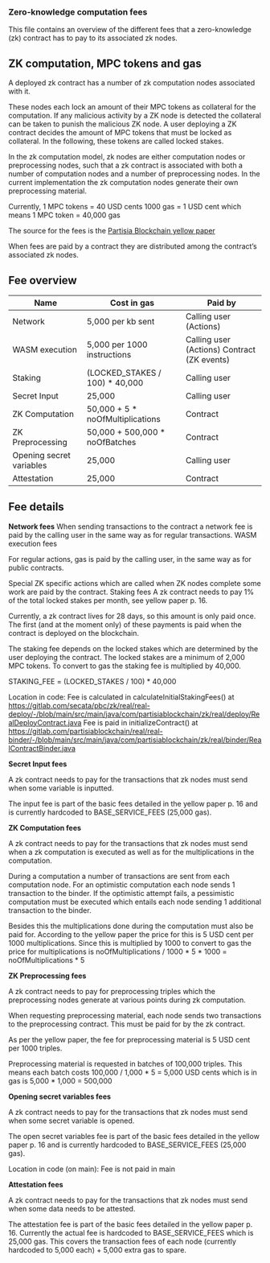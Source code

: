 ### Zero-knowledge computation fees

This file contains an overview of the different fees that a zero-knowledge (zk) contract has to pay to its associated zk nodes.

## ZK computation, MPC tokens and gas

A deployed zk contract has a number of zk computation nodes associated with it.

These nodes each lock an amount of their MPC tokens as collateral for the computation. If any malicious activity by a ZK node is detected the collateral can be taken to punish the malicious ZK node. A user deploying a ZK contract decides the amount of MPC tokens that must be locked as collateral. In the following, these tokens are called locked stakes.

In the zk computation model, zk nodes are either computation nodes or preprocessing nodes, such that a zk contract is associated with both a number of computation nodes and a number of preprocessing nodes. In the current implementation the zk computation nodes generate their own preprocessing material.

Currently,
1 MPC tokens = 40 USD cents
1000 gas = 1 USD cent
which means
1 MPC token = 40,000 gas

The source for the fees is the [Partisia Blockchain yellow paper](https://drive.google.com/file/d/1OX7ljrLY4IgEA1O3t3fKNH1qSO60_Qbw/view)


When fees are paid by a contract they are distributed among the contract’s associated zk nodes.

## Fee overview

| **Name**                 | **Cost in gas**                   | **Paid by**                                 |
|--------------------------|-----------------------------------|---------------------------------------------|
| Network                  | 5,000 per kb sent                 | Calling user (Actions)                      |
| WASM execution           | 5,000 per 1000 instructions       | Calling user (Actions) Contract (ZK events) |
| Staking                  | (LOCKED_STAKES / 100) * 40,000    | Calling user                                |
| Secret Input             | 25,000                            | Calling user                                |
| ZK Computation           | 50,000 +  5 * noOfMultiplications | Contract                                    |
| ZK Preprocessing         | 50,000 + 500,000 * noOfBatches    | Contract                                    |
| Opening secret variables | 25,000                            | Calling user                                |
| Attestation              | 25,000                            | Contract                                    |

## Fee details

**Network fees**
When sending transactions to the contract a network fee is paid by the calling user in the same way as for regular transactions.
WASM execution fees

For regular actions, gas is paid by the calling user, in the same way as for public contracts.

Special ZK specific actions which are called when ZK nodes complete some work are paid by the contract.
Staking fees
A zk contract needs to pay 1% of the total locked stakes per month, see yellow paper p. 16.

Currently, a zk contract lives for 28 days, so this amount is only paid once. The first (and at the moment only) of these payments is paid when the contract is deployed on the blockchain.

The staking fee depends on the locked stakes which are determined by the user deploying the contract. The locked stakes are a minimum of 2,000 MPC tokens. To convert to gas the staking fee is multiplied by 40,000.

STAKING_FEE = (LOCKED_STAKES / 100) * 40,000

Location in code:
Fee is calculated in calculateInitialStakingFees() at https://gitlab.com/secata/pbc/zk/real/real-deploy/-/blob/main/src/main/java/com/partisiablockchain/zk/real/deploy/RealDeployContract.java
Fee is paid in initializeContract() at https://gitlab.com/partisiablockchain/real/real-binder/-/blob/main/src/main/java/com/partisiablockchain/zk/real/binder/RealContractBinder.java


**Secret Input fees**

A zk contract needs to pay for the transactions that zk nodes must send when some variable is inputted.

The input fee is part of the basic fees detailed in the yellow paper p. 16 and is currently hardcoded to BASE_SERVICE_FEES (25,000 gas).


**ZK Computation fees**

A zk contract needs to pay for the transactions that zk nodes must send when a zk computation is executed as well as for the multiplications in the computation.

During a computation a number of transactions are sent from each computation node. For an optimistic computation each node sends 1 transaction to the binder.
If the optimistic attempt fails, a pessimistic computation must be executed which entails each node sending 1 additional transaction to the binder.

Besides this the multiplications done during the computation must also be paid for. According to the yellow paper the price for this is 5 USD cent per 1000 multiplications. Since this is multiplied by 1000 to convert to gas the price for multiplications is noOfMultiplications / 1000 * 5 * 1000 = noOfMultiplications * 5

**ZK Preprocessing fees**

A zk contract needs to pay for preprocessing triples which the preprocessing nodes generate at various points during zk computation.

When requesting preprocessing material, each node sends two transactions to the preprocessing contract. This must be paid for by the zk contract.

As per the yellow paper, the fee for preprocessing material is 5 USD cent per 1000 triples.

Preprocessing material is requested in batches of 100,000 triples. This means each batch costs 100,000 / 1,000 * 5 = 5,000 USD cents which is in gas is 5,000 * 1,000 = 500,000


**Opening secret variables fees**

A zk contract needs to pay for the transactions that zk nodes must send when some secret variable is opened.

The open secret variables fee is part of the basic fees detailed in the yellow paper p. 16 and is currently hardcoded to BASE_SERVICE_FEES (25,000 gas).

Location in code (on main):
Fee is not paid in main


**Attestation fees**

A zk contract needs to pay for the transactions that zk nodes must send when some data needs to be attested.

The attestation fee is part of the basic fees detailed in the yellow paper p. 16. Currently the actual fee is hardcoded to BASE_SERVICE_FEES which is 25,000 gas. This covers the transaction fees of each node (currently hardcoded to 5,000 each) + 5,000 extra gas to spare.

